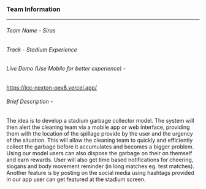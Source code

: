 ### Team Information
------------
###### Team Name - Sirus
###### Track - Stadium Experience

###### Live Demo (Use Mobile for better experience) - 
https://icc-nexton-oev8.vercel.app/
###### Brief Description - 
The idea is to develop a stadium garbage collector model. The system will then alert the cleaning team via a mobile app or web interface, providing them with the location of the spillage provide by the user and the urgency of the situation. This will allow the cleaning team to quickly and efficiently collect the garbage before it accumulates and becomes a bigger problem. Using our model users can also dispose the garbage on their on themself and earn rewards. User will also get time based notifications for cheering, slogans and body movement reminder (in long matches eg. test matches). Another feature is by posting on the social media using hashtags provided in our app user can get featured at the stadium screen.
